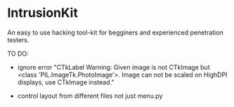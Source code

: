 # IntrusionKit
An easy to use hacking tool-kit for begginers and experienced penetration testers.


TO DO:

 - ignore error "CTkLabel Warning: Given image is not CTkImage but <class 'PIL.ImageTk.PhotoImage'>. Image can not be scaled on HighDPI displays, use CTkImage instead."

 - control layout from different files not just menu.py
